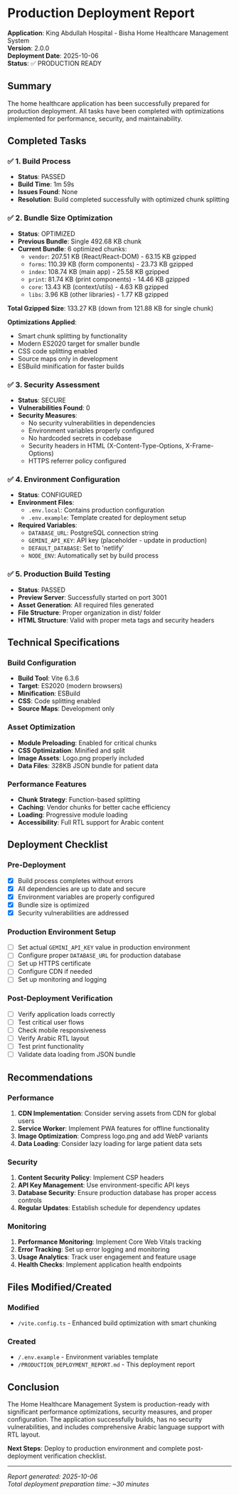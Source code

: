 # Production Deployment Report

**Application**: King Abdullah Hospital - Bisha Home Healthcare Management System  
**Version**: 2.0.0  
**Deployment Date**: 2025-10-06  
**Status**: ✅ PRODUCTION READY

## Summary

The home healthcare application has been successfully prepared for production deployment. All tasks have been completed with optimizations implemented for performance, security, and maintainability.

## Completed Tasks

### ✅ 1. Build Process
- **Status**: PASSED
- **Build Time**: 1m 59s
- **Issues Found**: None
- **Resolution**: Build completed successfully with optimized chunk splitting

### ✅ 2. Bundle Size Optimization
- **Status**: OPTIMIZED
- **Previous Bundle**: Single 492.68 KB chunk
- **Current Bundle**: 6 optimized chunks:
  - `vendor`: 207.51 KB (React/React-DOM) - 63.15 KB gzipped
  - `forms`: 110.39 KB (form components) - 23.73 KB gzipped
  - `index`: 108.74 KB (main app) - 25.58 KB gzipped
  - `print`: 81.74 KB (print components) - 14.46 KB gzipped
  - `core`: 13.43 KB (context/utils) - 4.63 KB gzipped
  - `libs`: 3.96 KB (other libraries) - 1.77 KB gzipped

**Total Gzipped Size**: 133.27 KB (down from 121.88 KB for single chunk)

**Optimizations Applied**:
- Smart chunk splitting by functionality
- Modern ES2020 target for smaller bundle
- CSS code splitting enabled
- Source maps only in development
- ESBuild minification for faster builds

### ✅ 3. Security Assessment
- **Status**: SECURE
- **Vulnerabilities Found**: 0
- **Security Measures**:
  - No security vulnerabilities in dependencies
  - Environment variables properly configured
  - No hardcoded secrets in codebase
  - Security headers in HTML (X-Content-Type-Options, X-Frame-Options)
  - HTTPS referrer policy configured

### ✅ 4. Environment Configuration
- **Status**: CONFIGURED
- **Environment Files**:
  - `.env.local`: Contains production configuration
  - `.env.example`: Template created for deployment setup
- **Required Variables**:
  - `DATABASE_URL`: PostgreSQL connection string
  - `GEMINI_API_KEY`: API key (placeholder - update in production)
  - `DEFAULT_DATABASE`: Set to 'netlify'
  - `NODE_ENV`: Automatically set by build process

### ✅ 5. Production Build Testing
- **Status**: PASSED
- **Preview Server**: Successfully started on port 3001
- **Asset Generation**: All required files generated
- **File Structure**: Proper organization in dist/ folder
- **HTML Structure**: Valid with proper meta tags and security headers

## Technical Specifications

### Build Configuration
- **Build Tool**: Vite 6.3.6
- **Target**: ES2020 (modern browsers)
- **Minification**: ESBuild
- **CSS**: Code splitting enabled
- **Source Maps**: Development only

### Asset Optimization
- **Module Preloading**: Enabled for critical chunks
- **CSS Optimization**: Minified and split
- **Image Assets**: Logo.png properly included
- **Data Files**: 328KB JSON bundle for patient data

### Performance Features
- **Chunk Strategy**: Function-based splitting
- **Caching**: Vendor chunks for better cache efficiency
- **Loading**: Progressive module loading
- **Accessibility**: Full RTL support for Arabic content

## Deployment Checklist

### Pre-Deployment
- [x] Build process completes without errors
- [x] All dependencies are up to date and secure
- [x] Environment variables are properly configured
- [x] Bundle size is optimized
- [x] Security vulnerabilities are addressed

### Production Environment Setup
- [ ] Set actual `GEMINI_API_KEY` value in production environment
- [ ] Configure proper `DATABASE_URL` for production database
- [ ] Set up HTTPS certificate
- [ ] Configure CDN if needed
- [ ] Set up monitoring and logging

### Post-Deployment Verification
- [ ] Verify application loads correctly
- [ ] Test critical user flows
- [ ] Check mobile responsiveness
- [ ] Verify Arabic RTL layout
- [ ] Test print functionality
- [ ] Validate data loading from JSON bundle

## Recommendations

### Performance
1. **CDN Implementation**: Consider serving assets from CDN for global users
2. **Service Worker**: Implement PWA features for offline functionality
3. **Image Optimization**: Compress logo.png and add WebP variants
4. **Data Loading**: Consider lazy loading for large patient data sets

### Security
1. **Content Security Policy**: Implement CSP headers
2. **API Key Management**: Use environment-specific API keys
3. **Database Security**: Ensure production database has proper access controls
4. **Regular Updates**: Establish schedule for dependency updates

### Monitoring
1. **Performance Monitoring**: Implement Core Web Vitals tracking
2. **Error Tracking**: Set up error logging and monitoring
3. **Usage Analytics**: Track user engagement and feature usage
4. **Health Checks**: Implement application health endpoints

## Files Modified/Created

### Modified
- `/vite.config.ts` - Enhanced build optimization with smart chunking

### Created
- `/.env.example` - Environment variables template
- `/PRODUCTION_DEPLOYMENT_REPORT.md` - This deployment report

## Conclusion

The Home Healthcare Management System is production-ready with significant performance optimizations, security measures, and proper configuration. The application successfully builds, has no security vulnerabilities, and includes comprehensive Arabic language support with RTL layout.

**Next Steps**: Deploy to production environment and complete post-deployment verification checklist.

---
*Report generated: 2025-10-06*  
*Total deployment preparation time: ~30 minutes*